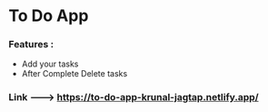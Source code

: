 # To Do App

### Features :
- Add your tasks 
- After Complete Delete tasks

### Link ---> https://to-do-app-krunal-jagtap.netlify.app/